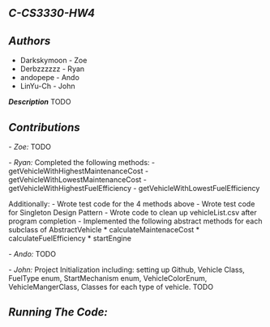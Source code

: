 **_C-CS3330-HW4_**
------------------------------

_**Authors**_
------------------------------
- Darkskymoon - Zoe
- Derbzzzzzz - Ryan
- andopepe - Ando
- LinYu-Ch - John

**_Description_**
TODO

**_Contributions_**
----------------------------
_- Zoe:_
TODO

_- Ryan:_
Completed the following methods:
    -  getVehicleWithHighestMaintenanceCost
    -  getVehicleWithLowestMaintenanceCost
    -  getVehicleWithHighestFuelEfficiency
    -  getVehicleWithLowestFuelEfficiency

Additionally:
    - Wrote test code for the 4 methods above
    - Wrote test code for Singleton Design Pattern
    - Wrote code to clean up vehicleList.csv after program completion
    - Implemented the following abstract methods for each subclass of AbstractVehicle
        * calculateMaintenaceCost
        * calculateFuelEfficiency
        * startEngine

_- Ando:_
TODO
  
_- John:_
Project Initialization including: setting up Github, Vehicle Class, FuelType enum, StartMechanism enum, VehicleColorEnum, VehicleMangerClass, Classes for each type of vehicle. 
TODO


_**Running The Code:**_
--------------------------
